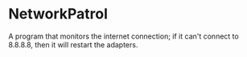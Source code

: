 # NetworkPatrol

A program that monitors the internet connection; if it can't connect to 8.8.8.8, then it will restart the adapters.
